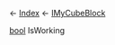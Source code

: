 ← [Index](Api-Index) ← [IMyCubeBlock](VRage.Game.ModAPI.Ingame.IMyCubeBlock)

[bool](System.Boolean) IsWorking